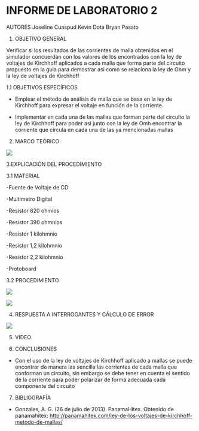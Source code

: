 # INFORME DE LABORATORIO 2

AUTORES  Joseline Cuaspud  Kevin Dota  Bryan Pasato 

1. OBJETIVO GENERAL 

Verificar si los resultados de las corrientes de malla obtenidos en el simulador concuerdan con los valores de los encontrados con la ley de voltajes de Kirchhoff aplicados a cada malla que forma parte del circuito propuesto en la guia para demostrar asi como se relaciona la ley de Ohm y la ley de voltajes de Kirchhoff

1.1 OBJETIVOS ESPECÍFICOS 

- Emplear el método de análisis de malla que se basa en la ley de Kirchhoff para expresar el voltaje en función de la corriente.  

- Implementar en cada una de las mallas que forman parte del circuito la ley de Kirchhoff para poder asi junto con la ley de Omh encontrar la corriente que circula en cada una de las ya mencionadas mallas



2. MARCO TEÓRICO 

![](https://user-images.githubusercontent.com/84998005/121273119-1c8eda00-c88d-11eb-9f9f-6cc59abadd42.png)

3.EXPLICACIÓN DEL PROCEDIMIENTO 

3.1 MATERIAL 

-Fuente de Voltaje de CD

-Multimetro Digital

-Resistor 820 ohmios

-Resistor 390 ohmnios

-Resistor 1 kilohmnio

-Resistor 1,2 kilohmnio

-Resistor 2,2 kilohmnio

-Protoboard


3.2 PROCEDIMIENTO 

![](https://user-images.githubusercontent.com/84397282/121273444-e69e2580-c88d-11eb-9f48-9136fb0490cc.jpg)

![](https://user-images.githubusercontent.com/84397282/121273448-e736bc00-c88d-11eb-9843-6dff230e6f3e.jpg)




4. RESPUESTA A INTERROGANTES Y CÁLCULO DE ERROR 

![](https://user-images.githubusercontent.com/84998005/121277850-1140ac00-c897-11eb-86b4-8c3bda721ee2.png)

5. VIDEO 


6. CONCLUSIONES 

- Con el uso de la ley de voltajes de Kirchhoff aplicado a mallas se puede encontrar de manera las sencilla las corrientes de cada malla que conforman un circuito, sin embargo se debe tener en cuenta el sentido de la corriente para poder polarizar de forma adecuada cada componente del circuito 





7. BIBLIOGRAFÍA

- Gonzales, A. G. (26 de julio de 2013). PanamaHitex. Obtenido de panamahitex: http://panamahitek.com/ley-de-los-voltajes-de-kirchhoff-metodo-de-mallas/

